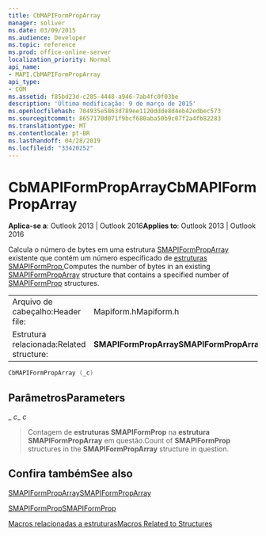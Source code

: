 ```yaml
---
title: CbMAPIFormPropArray
manager: soliver
ms.date: 03/09/2015
ms.audience: Developer
ms.topic: reference
ms.prod: office-online-server
localization_priority: Normal
api_name:
- MAPI.CbMAPIFormPropArray
api_type:
- COM
ms.assetid: f85bd23d-c285-4448-a946-7ab4fc0f03be
description: 'Última modificação: 9 de março de 2015'
ms.openlocfilehash: 704935e5863d789ee1120ddde8d4eb42edbec573
ms.sourcegitcommit: 8657170d071f9bcf680aba50b9c07f2a4fb82283
ms.translationtype: MT
ms.contentlocale: pt-BR
ms.lasthandoff: 04/28/2019
ms.locfileid: "33420252"
---
```

# <a name="cbmapiformproparray"></a><span data-ttu-id="2266f-103">CbMAPIFormPropArray</span><span class="sxs-lookup"><span data-stu-id="2266f-103">CbMAPIFormPropArray</span></span>

  
  
<span data-ttu-id="2266f-104">**Aplica-se a**: Outlook 2013 | Outlook 2016</span><span class="sxs-lookup"><span data-stu-id="2266f-104">**Applies to**: Outlook 2013 | Outlook 2016</span></span> 
  
<span data-ttu-id="2266f-105">Calcula o número de bytes em uma estrutura [SMAPIFormPropArray](smapiformproparray.md) existente que contém um número especificado de [estruturas SMAPIFormProp.](smapiformprop.md)</span><span class="sxs-lookup"><span data-stu-id="2266f-105">Computes the number of bytes in an existing [SMAPIFormPropArray](smapiformproparray.md) structure that contains a specified number of [SMAPIFormProp](smapiformprop.md) structures.</span></span> 
  
|||
|:-----|:-----|
|<span data-ttu-id="2266f-106">Arquivo de cabeçalho:</span><span class="sxs-lookup"><span data-stu-id="2266f-106">Header file:</span></span>  <br/> |<span data-ttu-id="2266f-107">Mapiform.h</span><span class="sxs-lookup"><span data-stu-id="2266f-107">Mapiform.h</span></span>  <br/> |
|<span data-ttu-id="2266f-108">Estrutura relacionada:</span><span class="sxs-lookup"><span data-stu-id="2266f-108">Related structure:</span></span>  <br/> |<span data-ttu-id="2266f-109">**SMAPIFormPropArray**</span><span class="sxs-lookup"><span data-stu-id="2266f-109">**SMAPIFormPropArray**</span></span> <br/> |
   
```cpp
CbMAPIFormPropArray (_c)
```

## <a name="parameters"></a><span data-ttu-id="2266f-110">Parâmetros</span><span class="sxs-lookup"><span data-stu-id="2266f-110">Parameters</span></span>

 <span data-ttu-id="2266f-111">_ _c_</span><span class="sxs-lookup"><span data-stu-id="2266f-111">_ _c_</span></span>
  
> <span data-ttu-id="2266f-112">Contagem de **estruturas SMAPIFormProp** na **estrutura SMAPIFormPropArray** em questão.</span><span class="sxs-lookup"><span data-stu-id="2266f-112">Count of **SMAPIFormProp** structures in the **SMAPIFormPropArray** structure in question.</span></span> 
    
## <a name="see-also"></a><span data-ttu-id="2266f-113">Confira também</span><span class="sxs-lookup"><span data-stu-id="2266f-113">See also</span></span>



[<span data-ttu-id="2266f-114">SMAPIFormPropArray</span><span class="sxs-lookup"><span data-stu-id="2266f-114">SMAPIFormPropArray</span></span>](smapiformproparray.md)
  
[<span data-ttu-id="2266f-115">SMAPIFormProp</span><span class="sxs-lookup"><span data-stu-id="2266f-115">SMAPIFormProp</span></span>](smapiformprop.md)


[<span data-ttu-id="2266f-116">Macros relacionadas a estruturas</span><span class="sxs-lookup"><span data-stu-id="2266f-116">Macros Related to Structures</span></span>](macros-related-to-structures.md)

